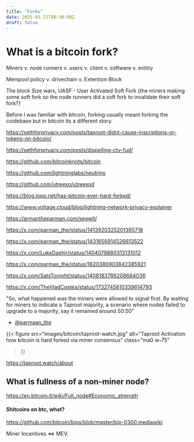 ```yaml
---
title: "Forks"
date: 2025-03-21T08:30:08Z
draft: false
---
```


# What is a bitcoin fork?

Miners v. node runners v. users v. client v. software v. entitiy

Mempool policy v. drivechain v. Extention Block

The block Size wars, UASF - User Activated Soft Fork {the miners making some soft fork so the node runners did a soft fork to invalidate their soft fork?} 

Before I was familiar with bitcoin, forking usually meant forking the coidebase but in bitcoin its a different story.

https://sethforprivacy.com/posts/taproot-didnt-cause-inscriptions-or-tokens-on-bitcoin/

https://sethforprivacy.com/posts/dispelling-ctv-fud/

https://github.com/bitcoinknots/bitcoin

https://github.com/lightninglabs/neutrino

https://github.com/utreexo/utreexod

https://blog.lopp.net/has-bitcoin-ever-hard-forked/

https://www.voltage.cloud/blog/lightning-network-privacy-explainer

https://armantheparman.com/segwit/

https://x.com/parman_the/status/1413920325201395718

https://x.com/parman_the/status/1431656914526613522

https://x.com/LukeDashjr/status/1404079880313131012

https://x.com/parman_the/status/1620380903842385921

https://x.com/SatsTonight/status/1408183766208684036

https://x.com/TheVladCostea/status/1732745810339614793

"So, what happened was the miners were allowed to signal first. By waiting for miners to indicate a Taproot majority, a scenario where nodes failed to upgrade to a majority, say it remained around 50:50"

- [@parmaan_the](https://x.com/parman_the/status/1431660759579250693)

{{< figure
  src="images/bitcoin/taproot-watch.jpg"
  alt="Taproot Activation how bitcoin is hard forked via miner consensus"
  class="ma0 w-75"
>}}

https://taproot.watch/about

## What is fullness of a non-miner node? 

https://en.bitcoin.it/wiki/Full_node#Economic_strength

#### Shitcoins on btc, what? 

https://github.com/bitcoin/bips/blob/master/bip-0300.mediawiki

Miner Incentives <=> MEV. 

